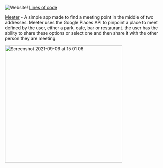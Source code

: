 ![Website](https://img.shields.io/website?down_color=red&down_message=offline&style=flat-square&up_color=green&up_message=online&url=https%3A%2F%2Fwww.meeter.me)!    [Lines of code](https://img.shields.io/tokei/lines/github/yoricktf/meeter)

[Meeter](meeter.me) - A simple app made to find a meeting point in the middle of two addresses. Meeter uses the Google Places API to pinpoint a place to meet defined by the user, either a park, cafe, bar or restaurant. the user has the ability to share these options or select one and then share it with the other person they are meeting.

<img width="375" alt="Screenshot 2021-09-06 at 15 01 06" src="https://user-images.githubusercontent.com/26628713/132221446-84873827-302c-4000-a3e6-5c4b10b12867.png">
